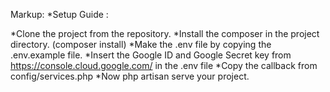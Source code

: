 Markup: *Setup Guide :

*Clone the project from the repository.
*Install the composer in the project directory. (composer install)
*Make the .env file by copying the .env.example file.
*Insert the Google ID and Google Secret key from https://console.cloud.google.com/ in the .env file
*Copy the callback from config/services.php
*Now php artisan serve your project.

